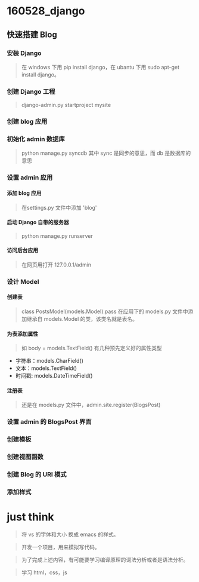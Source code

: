 # 160528_django

## 快速搭建 Blog

### 安装 Django

> 在 windows 下用 pip install django，在 ubantu 下用 sudo apt-get install django。

### 创建 Django 工程

> django-admin.py startproject mysite

### 创建 blog 应用

### 初始化 admin 数据库

> python manage.py syncdb
其中 sync 是同步的意思，而 db 是数据库的意思

### 设置 admin 应用

#### 添加 blog 应用

> 在settings.py 文件中添加 'blog'

#### 启动 Django 自带的服务器

> python manage.py runserver

#### 访问后台应用

> 在网页用打开 127.0.0.1/admin

### 设计 Model

#### 创建表

> class PostsModel(models.Model):pass
在应用下的 models.py 文件中添加继承自 models.Model 的类，该类名就是表名。

#### 为表添加属性
> 如 body = models.TextField()
有几种预先定义好的属性类型

* 字符串：models.CharField()
* 文本：models.TextField()
* 时间戳: models.DateTimeField()

#### 注册表
> 还是在 models.py 文件中，admin.site.register(BlogsPost)

### 设置 admin 的 BlogsPost 界面

### 创建模板

### 创建视图函数

### 创建 Blog 的 URl 模式

### 添加样式

# just think

> 将 vs 的字体和大小 换成 emacs 的样式。

> 开发一个项目，用来模拟写代码。

> 为了完成上述内容，有可能要学习编译原理的词法分析或者是语法分析。

> 学习 html，css，js
